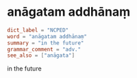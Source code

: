 # anāgatam addhānaṃ

``` toml
dict_label = "NCPED"
word = "anāgatam addhānaṃ"
summary = "in the future"
grammar_comment = "adv."
see_also = ["anāgata"]
```

in the future


